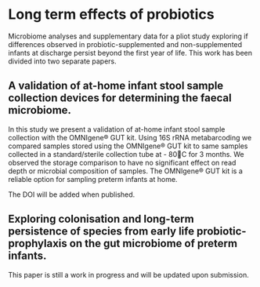 # Long term effects of probiotics

Microbiome analyses and supplementary data for a pliot study exploring if differences observed in probiotic-supplemented and non-supplemented infants at discharge persist beyond the first year of life. This work has been divided into two separate papers.


## A validation of at-home infant stool sample collection devices for determining the faecal microbiome.

In this study we present a validation of at-home infant stool sample collection with the OMNIgene® GUT kit. Using 16S rRNA metabarcoding we compared samples stored using the OMNIgene® GUT kit to same samples collected in a standard/sterile collection tube at - 80C for 3 months. We observed the storage comparison to have no significant effect on read depth or microbial composition of samples. The OMNIgene® GUT kit is a reliable option for sampling preterm infants at home.

The DOI will be added when published.


## Exploring colonisation and long-term persistence of species from early life probiotic-prophylaxis on the gut microbiome of preterm infants.

This paper is still a work in progress and will be updated upon submission.


